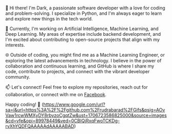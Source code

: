 👋 Hi there! I'm Dark, a passionate software developer with a love for coding and problem-solving. I specialize in Python, and I'm always eager to learn and explore new things in the tech world.

🚀 Currently, I'm working on Artificial Intelligence, Machine Learning, and Deep Learning. My areas of expertise include backend development, and I'm excited about contributing to open-source projects that align with my interests.

🌐 Outside of coding, you might find me as a Machine Learning Engineer, or exploring the latest advancements in technology. I believe in the power of collaboration and continuous learning, and GitHub is where I share my code, contribute to projects, and connect with the vibrant developer community.

📫 Let's connect! Feel free to explore my repositories, reach out for collaboration, or connect with me on [Facebook](https://facebook.com/codewithdark.fb).

Happy coding! 🚀
(https://www.google.com/url?sa=i&url=https%3A%2F%2Fgithub.com%2Frudrabarad%2FGifs&psig=AOvVaw1rcwWMXyDY8rbyzoCgqtZw&ust=1706723586825000&source=images&cd=vfe&opi=89978449&ved=0CBIQjRxqFwoTCKDg-rvXhYQDFQAAAAAdAAAAABAD)
